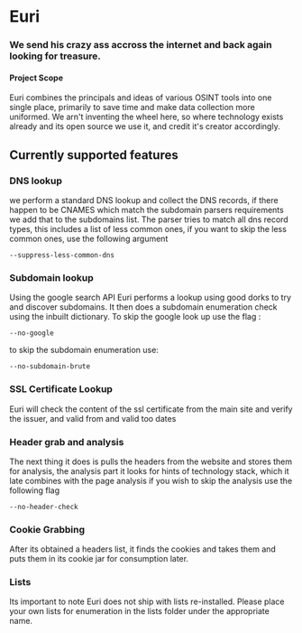 # Euri
### We send his crazy ass accross the internet and back again looking for treasure.

#### Project Scope
Euri combines the principals and ideas of various OSINT tools into one single place, primarily to save time and make data collection more uniformed. We arn't inventing the wheel here, so where technology exists already and its open source we use it, and credit it's creator accordingly. 

## Currently supported features
### DNS lookup
we perform a standard DNS lookup and collect the DNS records, if there happen to be CNAMES which match the subdomain parsers requirements we add that to
the subdomains list. The parser tries to match all dns record types, this includes a list of
less common ones, if you want to skip the less common ones, use the following argument 
```commandline
--suppress-less-common-dns
```

### Subdomain lookup
Using the google search API Euri performs a lookup using good dorks to try and discover subdomains. 
It then does a subdomain enumeration check using the inbuilt dictionary. To skip the google look up use the flag :
```commandline
--no-google 
```
to skip the subdomain enumeration use:
```commandline
--no-subdomain-brute
```
### SSL Certificate Lookup
Euri will check the content of the ssl certificate from the main site and verify the issuer, and valid from and valid too dates

### Header grab and analysis
The next thing it does is pulls the headers from the website and stores them for analysis, 
the analysis part it looks for hints of technology stack, which it late combines with the page analysis
if you wish to skip the analysis use the following flag
```commandline
--no-header-check
```

### Cookie Grabbing 
After its obtained a headers list, it finds the cookies and takes them and puts them in its cookie jar
for consumption later.

### Lists
Its important to note Euri does not ship with lists re-installed. Please place your own 
lists for enumeration in the lists folder under the appropriate name. 